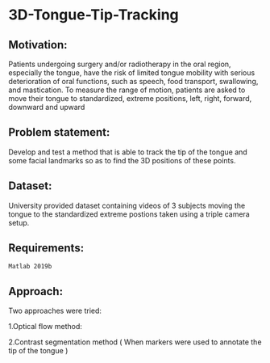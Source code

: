 # 3D-Tongue-Tip-Tracking

## Motivation: 
Patients undergoing surgery and/or radiotherapy in the oral region, especially the tongue, have the
risk of limited tongue mobility with serious deterioration of oral functions, such as speech, food transport,
swallowing, and mastication. To measure the range of motion, patients are asked to move their tongue to
standardized, extreme positions, left, right, forward, downward and upward

## Problem statement: 
Develop and test a method that is able to track the tip of the tongue and some facial landmarks
so as to find the 3D positions of these points.

## Dataset: 
University provided dataset containing videos of 3 subjects moving the tongue to the standardized extreme postions taken using a triple camera setup. 

## Requirements:
`Matlab 2019b`

## Approach:
Two approaches were tried:

1.Optical flow method:
  
2.Contrast segmentation method ( When markers were used to annotate the tip of the tongue )
 
 

